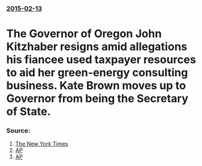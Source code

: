 ### [2015-02-13](/news/2015/02/13/index.md)

# The Governor of Oregon John Kitzhaber resigns amid allegations his fiancee used taxpayer resources to aid her green-energy consulting business. Kate Brown moves up to Governor from being the Secretary of State.  




### Source:

1. [The New York Times](http://www.nytimes.com/2015/02/14/us/kitzhaber-resigns-as-governor-of-oregon.html?_r=0)
2. [AP](http://bigstory.ap.org/article/96019f6a849a414eaa5d797f4bb20abd/timeline-ethics-issues-surrounding-oregon-governor)
3. [AP](http://bigstory.ap.org/article/d2b8cb51c03947df859fe26b583bd0f3/oregon-governor-resists-mounting-pressure-resign)
